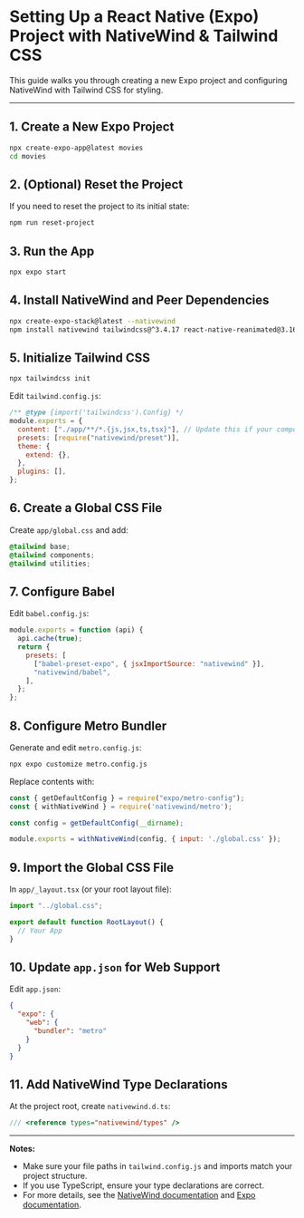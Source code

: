 # Setting Up a React Native (Expo) Project with NativeWind & Tailwind CSS

This guide walks you through creating a new Expo project and configuring NativeWind with Tailwind CSS for styling.

---

## 1. Create a New Expo Project

```sh
npx create-expo-app@latest movies
cd movies
```

## 2. (Optional) Reset the Project

If you need to reset the project to its initial state:

```sh
npm run reset-project
```

## 3. Run the App

```sh
npx expo start
```

## 4. Install NativeWind and Peer Dependencies

```sh
npx create-expo-stack@latest --nativewind
npm install nativewind tailwindcss@^3.4.17 react-native-reanimated@3.16.2 react-native-safe-area-context
```

## 5. Initialize Tailwind CSS

```sh
npx tailwindcss init
```

Edit `tailwind.config.js`:

```js
/** @type {import('tailwindcss').Config} */
module.exports = {
  content: ["./app/**/*.{js,jsx,ts,tsx}"], // Update this if your components are elsewhere
  presets: [require("nativewind/preset")],
  theme: {
    extend: {},
  },
  plugins: [],
};
```

## 6. Create a Global CSS File

Create `app/global.css` and add:

```css
@tailwind base;
@tailwind components;
@tailwind utilities;
```

## 7. Configure Babel

Edit `babel.config.js`:

```js
module.exports = function (api) {
  api.cache(true);
  return {
    presets: [
      ["babel-preset-expo", { jsxImportSource: "nativewind" }],
      "nativewind/babel",
    ],
  };
};
```

## 8. Configure Metro Bundler

Generate and edit `metro.config.js`:

```sh
npx expo customize metro.config.js
```

Replace contents with:

```js
const { getDefaultConfig } = require("expo/metro-config");
const { withNativeWind } = require('nativewind/metro');

const config = getDefaultConfig(__dirname);

module.exports = withNativeWind(config, { input: './global.css' });
```

## 9. Import the Global CSS File

In `app/_layout.tsx` (or your root layout file):

```ts
import "../global.css";

export default function RootLayout() {
  // Your App
}
```

## 10. Update `app.json` for Web Support

Edit `app.json`:

```json
{
  "expo": {
    "web": {
      "bundler": "metro"
    }
  }
}
```

## 11. Add NativeWind Type Declarations

At the project root, create `nativewind.d.ts`:

```ts
/// <reference types="nativewind/types" />
```

---

**Notes:**
- Make sure your file paths in `tailwind.config.js` and imports match your project structure.
- If you use TypeScript, ensure your type declarations are correct.
- For more details, see the [NativeWind documentation](https://www.nativewind.dev/) and [Expo documentation](https://docs.expo.dev/).